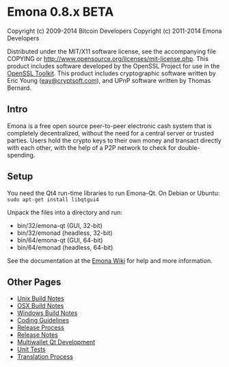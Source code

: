 Emona 0.8.x BETA
====================

Copyright (c) 2009-2014 Bitcoin Developers
Copyright (c) 2011-2014 Emona Developers

Distributed under the MIT/X11 software license, see the accompanying
file COPYING or http://www.opensource.org/licenses/mit-license.php.
This product includes software developed by the OpenSSL Project for use in the [OpenSSL Toolkit](http://www.openssl.org/). This product includes
cryptographic software written by Eric Young ([eay@cryptsoft.com](mailto:eay@cryptsoft.com)), and UPnP software written by Thomas Bernard.


Intro
---------------------
Emona is a free open source peer-to-peer electronic cash system that is
completely decentralized, without the need for a central server or trusted
parties.  Users hold the crypto keys to their own money and transact directly
with each other, with the help of a P2P network to check for double-spending.


Setup
---------------------
You need the Qt4 run-time libraries to run Emona-Qt. On Debian or Ubuntu:
	`sudo apt-get install libqtgui4`

Unpack the files into a directory and run:

- bin/32/emona-qt (GUI, 32-bit)
- bin/32/emonad (headless, 32-bit)
- bin/64/emona-qt (GUI, 64-bit)
- bin/64/emonad (headless, 64-bit)

See the documentation at the [Emona Wiki](http://emona.info)
for help and more information.


Other Pages
---------------------
- [Unix Build Notes](build-unix.md)
- [OSX Build Notes](build-osx.md)
- [Windows Build Notes](build-msw.md)
- [Coding Guidelines](coding.md)
- [Release Process](release-process.md)
- [Release Notes](release-notes.md)
- [Multiwallet Qt Development](multiwallet-qt.md)
- [Unit Tests](unit-tests.md)
- [Translation Process](translation_process.md)
